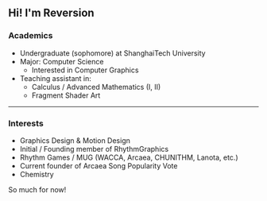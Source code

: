 ## Hi! I'm Reversion

### Academics

* Undergraduate (sophomore) at ShanghaiTech University
* Major: Computer Science
  * Interested in Computer Graphics
* Teaching assistant in:
  * Calculus / Advanced Mathematics (I, II)
  * Fragment Shader Art

---
### Interests

* Graphics Design & Motion Design
* Initial / Founding member of RhythmGraphics
* Rhythm Games / MUG (WACCA, Arcaea, CHUNITHM, Lanota, etc.)
* Current founder of Arcaea Song Popularity Vote
* Chemistry

So much for now!

<!--
**Reversion2027/Reversion2027** is a ✨ _special_ ✨ repository because its `README.md` (this file) appears on your GitHub profile.

Here are some ideas to get you started:

- 🔭 I’m currently working on ...
- 🌱 I’m currently learning ...
- 👯 I’m looking to collaborate on ...
- 🤔 I’m looking for help with ...
- 💬 Ask me about ...
- 📫 How to reach me: ...
- 😄 Pronouns: ...
- ⚡ Fun fact: ...
-->
